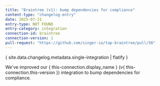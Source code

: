 ```yaml
---
title: "Braintree (v1): bump dependencies for compliance"
content-type: "changelog-entry"
date: 2025-07-21
entry-type: NOT FOUND
entry-category: integration
connection-id: braintree
connection-version: 1
pull-request: "https://github.com/singer-io/tap-braintree/pull/56"
---
```

{ site.data.changelog.metadata.single-integration | flatify }

We've improved our { this-connection.display_name } (v{ this-connection.this-version }) integration to bump dependencies for compliance.